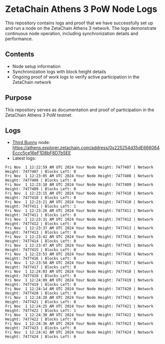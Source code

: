 # ZetaChain Athens 3 PoW Node Logs
This repository contains logs and proof that we have successfully set up and run a node on the ZetaChain Athens 3 network. The logs demonstrate continuous node operation, including synchronization details and performance.

## Contents
- Node setup information
- Synchronization logs with block height details
- Ongoing proof of work logs to verify active participation in the ZetaChain network

## Purpose
This repository serves as documentation and proof of participation in the ZetaChain Athens 3 PoW testnet.

## Logs

- [Third Bunny](https://thirdbunny.xyz/) node: https://athens.explorer.zetachain.com/address/0x225254d35dE666064Eccc5ce16eF1D8bF8D7b5EE
- Latest logs:
```
Fri Nov  1 12:22:59 AM UTC 2024 Your Node Height: 7477407 | Network Height: 7477407 | Blocks Left: 0
Fri Nov  1 12:23:05 AM UTC 2024 Your Node Height: 7477408 | Network Height: 7477408 | Blocks Left: 0
Fri Nov  1 12:23:10 AM UTC 2024 Your Node Height: 7477409 | Network Height: 7477409 | Blocks Left: 0
Fri Nov  1 12:23:15 AM UTC 2024 Your Node Height: 7477410 | Network Height: 7477410 | Blocks Left: 0
Fri Nov  1 12:23:21 AM UTC 2024 Your Node Height: 7477410 | Network Height: 7477411 | Blocks Left: 1
Fri Nov  1 12:23:26 AM UTC 2024 Your Node Height: 7477411 | Network Height: 7477411 | Blocks Left: 0
Fri Nov  1 12:23:31 AM UTC 2024 Your Node Height: 7477412 | Network Height: 7477412 | Blocks Left: 0
Fri Nov  1 12:23:37 AM UTC 2024 Your Node Height: 7477413 | Network Height: 7477413 | Blocks Left: 0
Fri Nov  1 12:23:42 AM UTC 2024 Your Node Height: 7477414 | Network Height: 7477414 | Blocks Left: 0
Fri Nov  1 12:23:47 AM UTC 2024 Your Node Height: 7477415 | Network Height: 7477415 | Blocks Left: 0
Fri Nov  1 12:23:53 AM UTC 2024 Your Node Height: 7477416 | Network Height: 7477416 | Blocks Left: 0
Fri Nov  1 12:23:58 AM UTC 2024 Your Node Height: 7477417 | Network Height: 7477417 | Blocks Left: 0
Fri Nov  1 12:24:03 AM UTC 2024 Your Node Height: 7477418 | Network Height: 7477418 | Blocks Left: 0
Fri Nov  1 12:24:09 AM UTC 2024 Your Node Height: 7477419 | Network Height: 7477419 | Blocks Left: 0
Fri Nov  1 12:24:14 AM UTC 2024 Your Node Height: 7477420 | Network Height: 7477420 | Blocks Left: 0
Fri Nov  1 12:24:20 AM UTC 2024 Your Node Height: 7477421 | Network Height: 7477421 | Blocks Left: 0
Fri Nov  1 12:24:25 AM UTC 2024 Your Node Height: 7477421 | Network Height: 7477422 | Blocks Left: 1
Fri Nov  1 12:24:30 AM UTC 2024 Your Node Height: 7477422 | Network Height: 7477422 | Blocks Left: 0
Fri Nov  1 12:24:36 AM UTC 2024 Your Node Height: 7477423 | Network Height: 7477423 | Blocks Left: 0
Fri Nov  1 12:24:41 AM UTC 2024 Your Node Height: 7477424 | Network Height: 7477424 | Blocks Left: 0
```
